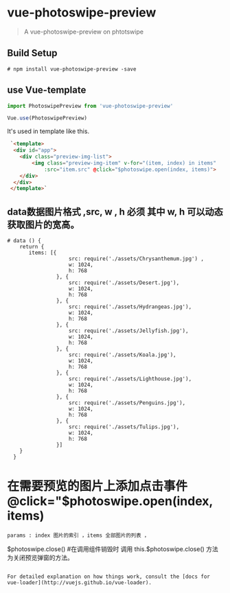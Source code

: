 # vue-photoswipe-preview

> A vue-photoswipe-preview on phtotswipe

## Build Setup

``` 
# npm install vue-photoswipe-preview -save
```
## use Vue-template 
```javascript
import PhotoswipePreview from 'vue-photoswipe-preview'

Vue.use(PhotoswipePreview)
```
It's used in template like this.
``` HTML  其中 img标签 class 名 preview-img-item  为必须。
 `<template>
  <div id="app">
    <div class="preview-img-list">
        <img class="preview-img-item" v-for="(item, index) in items"
            :src="item.src" @click="$photoswipe.open(index, items)">
    </div>
  </div>
 </template>`
```
##  data数据图片格式 ,src, w , h 必须 其中 w, h 可以动态获取图片的宽高。   
```
# data () {   
    return {  
       items: [{  
                    src: require('./assets/Chrysanthemum.jpg') ,  
                    w: 1024,  
                    h: 768  
                }, {  
                    src: require('./assets/Desert.jpg'),  
                    w: 1024,  
                    h: 768  
                }, {  
                    src: require('./assets/Hydrangeas.jpg'),  
                    w: 1024,  
                    h: 768  
                }, {  
                    src: require('./assets/Jellyfish.jpg'),  
                    w: 1024,  
                    h: 768  
                }, {  
                    src: require('./assets/Koala.jpg'),  
                    w: 1024,  
                    h: 768  
                }, {
                    src: require('./assets/Lighthouse.jpg'),  
                    w: 1024,  
                    h: 768  
                }, {
                    src: require('./assets/Penguins.jpg'),  
                    w: 1024,  
                    h: 768  
                }, {
                    src: require('./assets/Tulips.jpg'),  
                    w: 1024,  
                    h: 768 
                }]
    }
  }
``` 
# 在需要预览的图片上添加点击事件 @click="$photoswipe.open(index, items)
```
params : index 图片的索引 ，items 全部图片的列表 ，   
```
$photoswipe.close()  
#在调用组件销毁时 调用  this.$photoswipe.close()   方法为关闭预览弹窗的方法。  
```

For detailed explanation on how things work, consult the [docs for vue-loader](http://vuejs.github.io/vue-loader).
